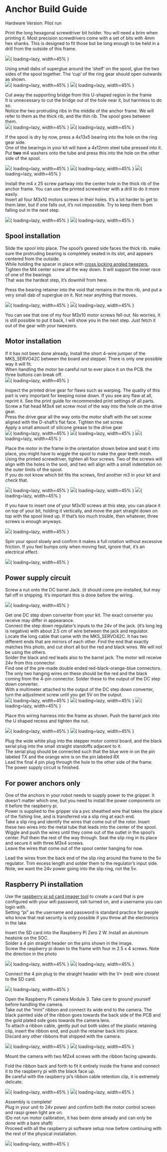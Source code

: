 # Anchor Build Guide

Hardware Version: Pilot run

Print the long hexagonal screwdriver bit holder. You will need a brim when printing it. Most precision screwdrivers come with a set of bits with 4mm hex shanks. This is designed to fit those but be long enough to be held in a drill from the outside of this frame.

![](images/ag/image4.png){ loading=lazy, width=45% }

Using small dabs of superglue around the ‘shelf’ on the spool, glue the two sides of the spool together. The ‘cup’ of the ring gear should open outwards as shown.  
![](images/ag/image16.png){ loading=lazy, width=45% }
![](images/ag/image33.png){ loading=lazy, width=45% }

Cut away the supporting bridge from this U-shaped region in the frame  
It is unnecessary to cut the bridge out of the hole near it, but harmless to do so.  
Notice the two protruding ribs in the middle of the anchor frame. We will refer to them as the thick rib, and the thin rib. The spool goes between them.  
![](images/ag/image15.png){ loading=lazy, width=45% }
![](images/ag/image18.png){ loading=lazy, width=45% }

If the spool is dry by now, press a 4x13x5 bearing into the hole on the ring gear side.  
One of the bearings in your kit will have a 4x12mm steel tube pressed into it. Put **two** m4 washers onto the tube and press this into the hole on the other side of the spool.

![](images/ag/image21.png){ loading=lazy, width=45% }
![](images/ag/image10.png){ loading=lazy, width=45% }
![](images/ag/image25.png){ loading=lazy, width=45% }

Install the m4 x 25 screw partway into the center hole in the thick rib of the anchor frame. You can use the printed screwdriver with a drill to do it more easily.  
Insert all four M3x10 motors screws in their holes. It’s a lot harder to get to them later, but if one falls out, it’s not impossible. Try to keep them from falling out in the next step.

![](images/ag/image32.png){ loading=lazy, width=45% }
![](images/ag/image24.png){ loading=lazy, width=45% }

## Spool installation

Slide the spool into place. The spool’s geared side faces the thick rib. make sure the protruding bearing is completely seated in its slot, and appears centered from the outside.  
While holding the spacer in place with [cross locking angled tweezers](https://www.amazon.com/dp/B001BU9MLG), Tighten the M4 center screw all the way down. It will support the inner race of one of the bearings.  
That was the hardest step, it’s downhill from here.

Press the bearing retainer into the void that remains in the thin rib, and put a very small dab of superglue on it. Not near anything that moves.

![](images/ag/image8.png){ loading=lazy, width=45% }
![](images/ag/image12.png){ loading=lazy, width=45% }

You can see that one of my four M3x10 motor screws fell out. No worries, It is still possible to put it back, I will show you in the next step. Just fetch it out of the gear with your tweezers.

##  Motor installation

If it has not been done already, Install the short 4-wire jumper of the MKS\_SERVO42C between the board and stepper. There is only one possible way it will fit.  
When handling the motor be careful not to ever place it on the PCB. the three buttons can break off.  
![](images/ag/image28.png){ loading=lazy, width=45% }

Inspect the printed drive gear for flaws such as warping. The quality of this part is very important for keeping noise down. If you see any flaw at all, reprint it. See the print guide for recommended print settings of all parts.  
Screw a flat head M3x4 set screw most of the way into the hole on the drive gear.  
Press the drive gear all the way onto the motor shaft with the set screw aligned with the D-shaft’s flat face. Tighten the set screw.  
Apply a small amount of silicone grease to the drive gear  
![](images/ag/image3.png){ loading=lazy, width=45% }
![](images/ag/image14.png){ loading=lazy, width=45% }
![](images/ag/image19.png){ loading=lazy, width=45% }

Place the motor in the frame in the orientation shown below and seat it into place, you might have to wiggle the spool to make the gear teeth mesh.  
Using the printed screwdriver, tighten all four screws. Two of the screws will align with the holes in the sool, and two will align with a small indentation on the outer limits of the spool.  
If you do not know which bit fits the screws, find another m3 in your kit and check that.

![](images/ag/image31.png){ loading=lazy, width=45% }
![](images/ag/image6.png){ loading=lazy, width=45% }
![](images/ag/image2.png){ loading=lazy, width=45% }

If you have to insert one of your M3x10 screws at this step, you can place it on top of your bit, holding it vertically, and move the part straight down on top with the spool lined up. If that’s too much trouble, then whatever, three screws is enough anyways.

![](images/ag/image1.png){ loading=lazy, width=45% }

Spin your spool slowly and confirm it makes a full rotation without excessive friction. If you feel bumps only when moving fast, ignore that, it’s an electrical effect.

![](images/ag/image17.png){ loading=lazy, width=45% }

## Power supply circuit

Screw a nut onto the DC barrel Jack. (it should come pre-installed, but may fall off in shipping. It’s important this is done before the wiring.

![](images/ag/image22.png){ loading=lazy, width=45% }

Get one DC step down converter from your kit. The exact converter you receive may differ in appearance.  
Connect the step down regulator’s inputs to the 24v of the jack. (it’s long leg is negative) with about 2.5 cm of wire between the jack and regulator.  
Locate the long cable that came with the MKS\_SERVO42C. It has two different ends that are mirrors of each other. Find the end that exactly matches this photo, and cut short all but the red and black wires. We will not be using the others.  
Solder the black and red leads also to the barrel jack. The motor will receive 24v from this connector.  
Find one of the pre-made double ended red-black-orange-blue connectors. The only two hanging wires on these should be the red and the black coming from the 4-pin connector. Solder these to the output of the DC step down converter.  
With a multimeter attached to the output of the DC step down converter, turn the adjustment screw until you get 5V on the output.  
![](images/ag/image27.png){ loading=lazy, width=45% }
![](images/ag/image26.png){ loading=lazy, width=45% }
![](images/ag/image30.png){ loading=lazy, width=45% }

Place this wiring harness into the frame as shown. Push the barrel jack into the U shaped recess and tighten the nut.

![](images/ag/image35.png){ loading=lazy, width=45% }
![](images/ag/image9.png){ loading=lazy, width=45% }

Plug the wide white plug into the stepper motor control board, and the black serial plug into the small straight standoffs adjacent to it.  
The serial plug should be connected such that the blue wire in on the pin labeled TX and the orange wire is on the pin labeled RX  
Lead the final 4 pin plug through the hole to the other side of the frame.  
The power supply circuit is finished.

## For power anchors only

One of the anchors in your robot needs to supply power to the gripper. It doesn’t matter which one, but you need to install the power components on it before the raspberry pi.  
Power is supplied to the gripper via a pvc sheathed wire that takes the place of the fishing line, and is transferred via a slip ring at each end.  
Take a slip ring and identify the wires that come out of the rotor. Insert these two wires into the metal tube that leads into the center of the spool.  
Wiggle and push the wires until they come out of the outlet in the spool’s center. Pull them the rest of the way through. Seat the slip ring in its place and secure it with three M3x4 screws.  
Leave the wires that come out of the spool center hanging for now.

Lead the wires from the back end of the slip ring around the frame to the 5v regulator. Trim excess length and solder them to the regulator’s input side. Note, we want the 24v power going into the slip ring, not the 5v.

## Raspberry Pi installation

Use the [raspberry pi sd card imager tool](https://www.raspberrypi.com/software/) to create a card that is pre configured with your wifi password, ssh turned on, and a username you can login with.  
Setting “pi” as the username and password is standard practice for people who know that real security is only possible if you throw all the electronics in the lake

Insert the SD card into the Raspberry Pi Zero 2 W. Install an aluminum heatsink on the SOC.  
Solder a 4 pin straight header on the pins shown in the image.  
Screw the raspberry pi down to the frame with four m 2.5 x 4 screws. Note the direction in the photo

![](images/ag/image23.png){ loading=lazy, width=45% }
![](images/ag/image5.png){ loading=lazy, width=45% }

Connect the 4 pin plug to the straight header with the V+ (red) wire closest to the SD card.

![](images/ag/image7.png){ loading=lazy, width=45% }

Open the Raspberry Pi camera Module 3\. Take care to ground yourself before handling the camera.   
Take out the “mini” ribbon and connect its wide end to the camera. The black painted side of the ribbon goes towards the back side of the PCB and the gold plated side goes towards the camera lens.  
To attach a ribbon cable, gently pull out both sides of the plastic retaining clip, insert the ribbon end, and push the retainer back into place.  
Discard any other ribbons that shipped with the camera.

![](images/ag/image13.png){ loading=lazy, width=45% }
![](images/ag/image34.png){ loading=lazy, width=45% }

Mount the camera with two M2x4 screws with the ribbon facing upwards.

Fold the ribbon back and forth to fit it entirely inside the frame and connect it to the raspberry pi with the black face up.  
Be careful with the raspberry pi’s ribbon cable retention clip, it is extremely delicate.

![](images/ag/image20.png){ loading=lazy, width=45% }
![](images/ag/image11.png){ loading=lazy, width=45% }

Assembly is complete\!  
Plug in your unit to 24v power and confirm both the motor control screen and raspi green light are on.  
(Do not run motor calibration, it has been done already and can only be done with a bare shaft)  
Proceed with all the raspberry pi software setup now before continuing with the rest of the physical installation.

![](images/ag/image29.png){ loading=lazy, width=45% }